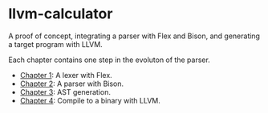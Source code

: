# llvm-calculator
A proof of concept, integrating a parser with Flex and Bison, and generating a target program with LLVM.

Each chapter contains one step in the evoluton of the parser.

* [Chapter 1](chapter1/README.md): A lexer with Flex.
* [Chapter 2](chapter2/README.md): A parser with Bison.
* [Chapter 3](chapter3/README.md): AST generation.
* [Chapter 4](chapter4/README.md): Compile to a binary with LLVM. 